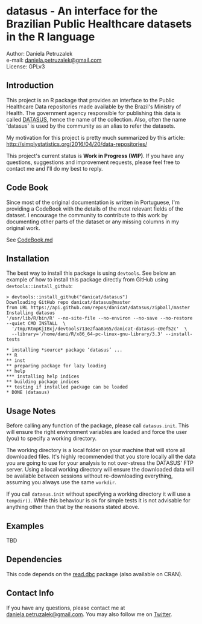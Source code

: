 # datasus - An interface for the Brazilian Public Healthcare datasets in the R language

Author: Daniela Petruzalek  
e-mail: daniela.petruzalek@gmail.com  
License: GPLv3

## Introduction

This project is an R package that provides an interface to the Public Healthcare Data repositories made available by the Brazil's Ministry of Health. The government agency responsible for publishing this data is called [DATASUS](http://datasus.saude.gov.br/), hence the name of the collection. Also, often the name 'datasus' is used by the community as an alias to refer the datasets.

My motivation for this project is pretty much summarized by this article: http://simplystatistics.org/2016/04/20/data-repositories/

This project's current status is **Work in Progress (WIP)**. If you have any questions, suggestions and improvement requests, please feel free to contact me and I'll do my best to reply.

## Code Book

Since most of the original documentation is written in Portuguese, I'm providing a CodeBook with the details of the most relevant fields of the dataset. I encourage the community to contribute to this work by documenting other parts of the dataset or any missing columns in my original work.

See [CodeBook.md](/inst/CodeBook.md)

## Installation

The best way to install this package is using `devtools`. See below an example of how to install this package directly from GitHub using `devtools::install_github`:

    > devtools::install_github("danicat/datasus")
    Downloading GitHub repo danicat/datasus@master
    from URL https://api.github.com/repos/danicat/datasus/zipball/master
    Installing datasus
    '/usr/lib/R/bin/R' --no-site-file --no-environ --no-save --no-restore --quiet CMD INSTALL  \
      '/tmp/RtmpKjIBxj/devtools713e2faa8a65/danicat-datasus-c0ef52c'  \
      --library='/home/dani/R/x86_64-pc-linux-gnu-library/3.3' --install-tests 
    
    * installing *source* package ‘datasus’ ...
    ** R
    ** inst
    ** preparing package for lazy loading
    ** help
    *** installing help indices
    ** building package indices
    ** testing if installed package can be loaded
    * DONE (datasus)

## Usage Notes

Before calling any function of the package, please call `datasus.init`. This will ensure the right environment variables are loaded and force the user (you) to specify a working directory.

The working directory is a local folder on your machine that will store all downloaded files. It's highly recommended that you store locally all the data you are going to use for your analysis to not over-stress the DATASUS' FTP server. Using a local working directory will ensure the downloaded data will be available between sessions without re-downloading everything, assuming you always use the same `workdir`.

If you call `datasus.init` without specifying a working directory it will use a `tempdir()`. While this behaviour is ok for simple tests it is not advisable for anything other than that by the reasons stated above.

## Examples

TBD

## Dependencies

This code depends on the [read.dbc](https://github.com/danicat) package (also available on CRAN).

## Contact Info

If you have any questions, please contact me at daniela.petruzalek@gmail.com. You may also follow me on [Twitter](https://twitter.com/danicat83).
